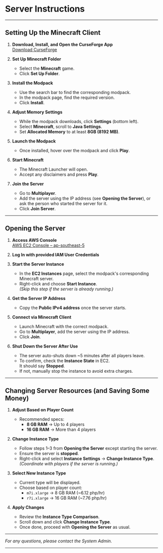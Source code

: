 # Server Instructions

---

## Setting Up the Minecraft Client

1. **Download, Install, and Open the CurseForge App**  
   [Download CurseForge](https://download.overwolf.com/install/Download?ExtensionId=cfiahnpaolfnlgaihhmobmnjdafknjnjdpdabpcm&utm_term=eyJkb21haW4iOiJjZi13ZWIifQ%3D%3D)

2. **Set Up Minecraft Folder**  
   - Select the **Minecraft** game.
   - Click **Set Up Folder**.

3. **Install the Modpack**  
   - Use the search bar to find the corresponding modpack.
   - In the modpack page, find the required version.
   - Click **Install**.

4. **Adjust Memory Settings**  
   - While the modpack downloads, click **Settings** (bottom left).
   - Select **Minecraft**, scroll to **Java Settings**.
   - Set **Allocated Memory** to at least **8GB (8192 MB)**.

5. **Launch the Modpack**  
   - Once installed, hover over the modpack and click **Play**.

6. **Start Minecraft**  
   - The Minecraft Launcher will open.
   - Accept any disclaimers and press **Play**.

7. **Join the Server**  
   - Go to **Multiplayer**.
   - Add the server using the IP address (see **Opening the Server**), or ask the person who started the server for it.
   - Click **Join Server**.

---

## Opening the Server

1. **Access AWS Console**  
   [AWS EC2 Console – ap-southeast-5](https://ap-southeast-5.console.aws.amazon.com/ec2/home?region=ap-southeast-5#Instances:)

2. **Log In with provided IAM User Credentials**  

3. **Start the Server Instance**  
   - In the **EC2 Instances** page, select the modpack's corresponding Minecraft server.
   - Right-click and choose **Start Instance**.  
   *(Skip this step if the server is already running.)*

4. **Get the Server IP Address**  
   - Copy the **Public IPv4 address** once the server starts.

5. **Connect via Minecraft Client**  
   - Launch Minecraft with the correct modpack.
   - Go to **Multiplayer**, add the server using the IP address.
   - Click **Join**.

6. **Shut Down the Server After Use**  
   - The server auto-shuts down ~5 minutes after all players leave.
   - To confirm, check the **Instance State** in EC2.  
     It should say **Stopped**.  
   - If not, manually stop the instance to avoid extra charges.

---

## Changing Server Resources (and Saving Some Money)

1. **Adjust Based on Player Count**  
   - Recommended specs:  
     - **8 GB RAM** → Up to 4 players  
     - **16 GB RAM** → More than 4 players

2. **Change Instance Type**  
   - Follow steps 1–3 from **Opening the Server** except starting the server.
   - Ensure the server is **stopped**.
   - Right-click and select **Instance Settings** → **Change Instance Type**.  
     *(Coordinate with players if the server is running.)*

3. **Select New Instance Type**  
   - Current type will be displayed.
   - Choose based on player count:  
     - `m7i.xlarge` → 8 GB RAM (~6.12 php/hr)
     - `r7i.xlarge` → 16 GB RAM (~7.76 php/hr)

4. **Apply Changes**  
   - Review the **Instance Type Comparison**.
   - Scroll down and click **Change Instance Type**.
   - Once done, proceed with **Opening the Server** as usual.

---

*For any questions, please contact the System Admin.*

---

